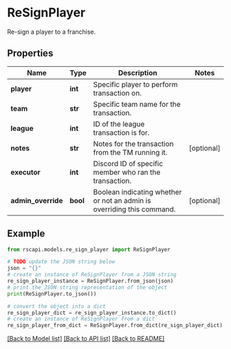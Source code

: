 # ReSignPlayer

Re-sign a player to a franchise.

## Properties

Name | Type | Description | Notes
------------ | ------------- | ------------- | -------------
**player** | **int** | Specific player to perform transaction on. | 
**team** | **str** | Specific team name for the transaction. | 
**league** | **int** | ID of the league transaction is for. | 
**notes** | **str** | Notes for the transaction from the TM running it. | [optional] 
**executor** | **int** | Discord ID of specific member who ran the transaction. | 
**admin_override** | **bool** | Boolean indicating whether or not an admin is overriding this command. | [optional] 

## Example

```python
from rscapi.models.re_sign_player import ReSignPlayer

# TODO update the JSON string below
json = "{}"
# create an instance of ReSignPlayer from a JSON string
re_sign_player_instance = ReSignPlayer.from_json(json)
# print the JSON string representation of the object
print(ReSignPlayer.to_json())

# convert the object into a dict
re_sign_player_dict = re_sign_player_instance.to_dict()
# create an instance of ReSignPlayer from a dict
re_sign_player_from_dict = ReSignPlayer.from_dict(re_sign_player_dict)
```
[[Back to Model list]](../README.md#documentation-for-models) [[Back to API list]](../README.md#documentation-for-api-endpoints) [[Back to README]](../README.md)


